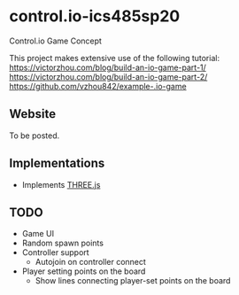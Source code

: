 # control.io-ics485sp20
Control.io Game Concept

This project makes extensive use of the following tutorial:
https://victorzhou.com/blog/build-an-io-game-part-1/
https://victorzhou.com/blog/build-an-io-game-part-2/
https://github.com/vzhou842/example-.io-game

## Website ##
To be posted.

## Implementations ##
* Implements [THREE.js](https://threejs.org/)

## TODO ##
* Game UI
* Random spawn points
* Controller support
    * Autojoin on controller connect
* Player setting points on the board
    * Show lines connecting player-set points on the board